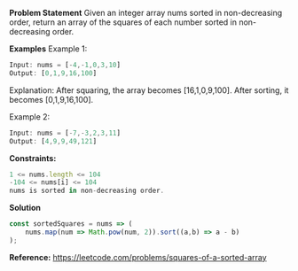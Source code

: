 **Problem Statement**
Given an integer array nums sorted in non-decreasing order, return an array of the squares of each number sorted in non-decreasing order.

**Examples**
Example 1:
```js
Input: nums = [-4,-1,0,3,10]
Output: [0,1,9,16,100]
```
Explanation: After squaring, the array becomes [16,1,0,9,100].
After sorting, it becomes [0,1,9,16,100].

Example 2:
```js
Input: nums = [-7,-3,2,3,11]
Output: [4,9,9,49,121]
 ```

**Constraints:**
```js
1 <= nums.length <= 104
-104 <= nums[i] <= 104
nums is sorted in non-decreasing order.
```

**Solution**
```js
const sortedSquares = nums => (
    nums.map(num => Math.pow(num, 2)).sort((a,b) => a - b)
);
```

**Reference:**
https://leetcode.com/problems/squares-of-a-sorted-array
